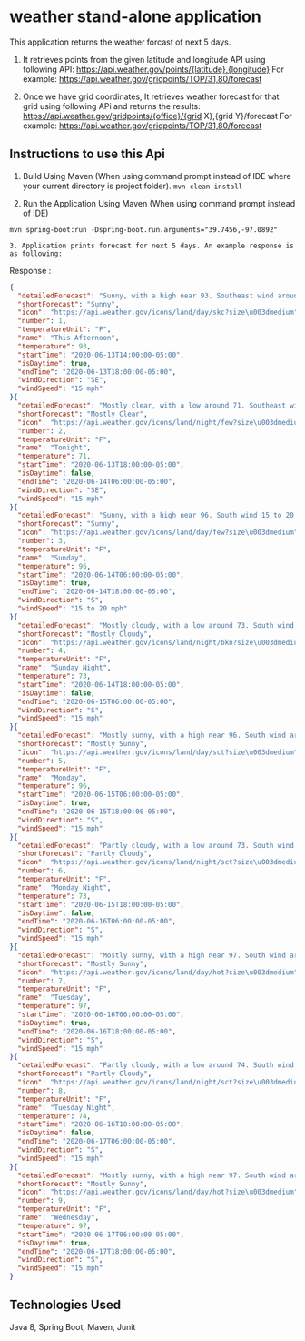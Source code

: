 # weather stand-alone application

This application returns the weather forcast of next 5 days.

1) It retrieves points from the given latitude and longitude API using following API:
https://api.weather.gov/points/{latitude},{longitude}
For example: https://api.weather.gov/gridpoints/TOP/31,80/forecast

2) Once we have grid coordinates, It retrieves weather forecast for that grid using following  APi and returns the results:
https://api.weather.gov/gridpoints/{office}/{grid X},{grid Y}/forecast
For example: https://api.weather.gov/gridpoints/TOP/31,80/forecast


## Instructions to use this Api

1. Build Using Maven (When using command prompt instead of IDE where your current directory is project folder).
```mvn clean install```

2. Run the Application Using Maven (When using command prompt instead of IDE)
```
mvn spring-boot:run -Dspring-boot.run.arguments="39.7456,-97.0892"

3. Application prints forecast for next 5 days. An example response is as following:

```
Response :
```json
{
  "detailedForecast": "Sunny, with a high near 93. Southeast wind around 15 mph, with gusts as high as 30 mph.",
  "shortForecast": "Sunny",
  "icon": "https://api.weather.gov/icons/land/day/skc?size\u003dmedium",
  "number": 1,
  "temperatureUnit": "F",
  "name": "This Afternoon",
  "temperature": 93,
  "startTime": "2020-06-13T14:00:00-05:00",
  "isDaytime": true,
  "endTime": "2020-06-13T18:00:00-05:00",
  "windDirection": "SE",
  "windSpeed": "15 mph"
}{
  "detailedForecast": "Mostly clear, with a low around 71. Southeast wind around 15 mph, with gusts as high as 25 mph.",
  "shortForecast": "Mostly Clear",
  "icon": "https://api.weather.gov/icons/land/night/few?size\u003dmedium",
  "number": 2,
  "temperatureUnit": "F",
  "name": "Tonight",
  "temperature": 71,
  "startTime": "2020-06-13T18:00:00-05:00",
  "isDaytime": false,
  "endTime": "2020-06-14T06:00:00-05:00",
  "windDirection": "SE",
  "windSpeed": "15 mph"
}{
  "detailedForecast": "Sunny, with a high near 96. South wind 15 to 20 mph, with gusts as high as 30 mph.",
  "shortForecast": "Sunny",
  "icon": "https://api.weather.gov/icons/land/day/few?size\u003dmedium",
  "number": 3,
  "temperatureUnit": "F",
  "name": "Sunday",
  "temperature": 96,
  "startTime": "2020-06-14T06:00:00-05:00",
  "isDaytime": true,
  "endTime": "2020-06-14T18:00:00-05:00",
  "windDirection": "S",
  "windSpeed": "15 to 20 mph"
}{
  "detailedForecast": "Mostly cloudy, with a low around 73. South wind around 15 mph, with gusts as high as 30 mph.",
  "shortForecast": "Mostly Cloudy",
  "icon": "https://api.weather.gov/icons/land/night/bkn?size\u003dmedium",
  "number": 4,
  "temperatureUnit": "F",
  "name": "Sunday Night",
  "temperature": 73,
  "startTime": "2020-06-14T18:00:00-05:00",
  "isDaytime": false,
  "endTime": "2020-06-15T06:00:00-05:00",
  "windDirection": "S",
  "windSpeed": "15 mph"
}{
  "detailedForecast": "Mostly sunny, with a high near 96. South wind around 15 mph, with gusts as high as 30 mph.",
  "shortForecast": "Mostly Sunny",
  "icon": "https://api.weather.gov/icons/land/day/sct?size\u003dmedium",
  "number": 5,
  "temperatureUnit": "F",
  "name": "Monday",
  "temperature": 96,
  "startTime": "2020-06-15T06:00:00-05:00",
  "isDaytime": true,
  "endTime": "2020-06-15T18:00:00-05:00",
  "windDirection": "S",
  "windSpeed": "15 mph"
}{
  "detailedForecast": "Partly cloudy, with a low around 73. South wind around 15 mph, with gusts as high as 25 mph.",
  "shortForecast": "Partly Cloudy",
  "icon": "https://api.weather.gov/icons/land/night/sct?size\u003dmedium",
  "number": 6,
  "temperatureUnit": "F",
  "name": "Monday Night",
  "temperature": 73,
  "startTime": "2020-06-15T18:00:00-05:00",
  "isDaytime": false,
  "endTime": "2020-06-16T06:00:00-05:00",
  "windDirection": "S",
  "windSpeed": "15 mph"
}{
  "detailedForecast": "Mostly sunny, with a high near 97. South wind around 15 mph, with gusts as high as 30 mph.",
  "shortForecast": "Mostly Sunny",
  "icon": "https://api.weather.gov/icons/land/day/hot?size\u003dmedium",
  "number": 7,
  "temperatureUnit": "F",
  "name": "Tuesday",
  "temperature": 97,
  "startTime": "2020-06-16T06:00:00-05:00",
  "isDaytime": true,
  "endTime": "2020-06-16T18:00:00-05:00",
  "windDirection": "S",
  "windSpeed": "15 mph"
}{
  "detailedForecast": "Partly cloudy, with a low around 74. South wind around 15 mph, with gusts as high as 30 mph.",
  "shortForecast": "Partly Cloudy",
  "icon": "https://api.weather.gov/icons/land/night/sct?size\u003dmedium",
  "number": 8,
  "temperatureUnit": "F",
  "name": "Tuesday Night",
  "temperature": 74,
  "startTime": "2020-06-16T18:00:00-05:00",
  "isDaytime": false,
  "endTime": "2020-06-17T06:00:00-05:00",
  "windDirection": "S",
  "windSpeed": "15 mph"
}{
  "detailedForecast": "Mostly sunny, with a high near 97. South wind around 15 mph, with gusts as high as 30 mph.",
  "shortForecast": "Mostly Sunny",
  "icon": "https://api.weather.gov/icons/land/day/hot?size\u003dmedium",
  "number": 9,
  "temperatureUnit": "F",
  "name": "Wednesday",
  "temperature": 97,
  "startTime": "2020-06-17T06:00:00-05:00",
  "isDaytime": true,
  "endTime": "2020-06-17T18:00:00-05:00",
  "windDirection": "S",
  "windSpeed": "15 mph"
}
```

## Technologies Used 

Java 8, Spring Boot, Maven, Junit
